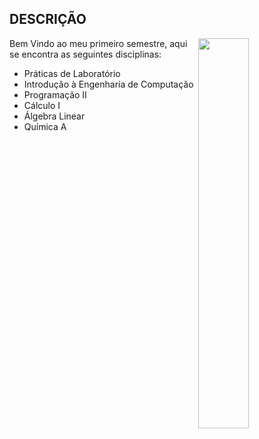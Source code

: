 ## DESCRIÇÃO
<img align="right" width="40%" src="https://user-images.githubusercontent.com/80075307/220180504-6caa4295-9312-4b2a-86d3-c1aaf286c779.png">

Bem Vindo ao meu primeiro semestre, aqui se encontra as seguintes disciplinas:

* Práticas de Laboratório 
* Introdução à Engenharia de Computação
* Programação II
* Cálculo I
* Álgebra Linear
* Química A
